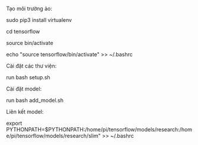 Tạo môi trường ảo:


sudo pip3 install virtualenv

cd tensorflow

source bin/activate

echo "source tensorflow/bin/activate" >> ~/.bashrc

Cài đặt các thư viện:

run bash setup.sh

Cài đặt model:

run bash add_model.sh

Liên kết model:

export PYTHONPATH=$PYTHONPATH:/home/pi/tensorflow/models/research:/home/pi/tensorflow/models/research/slim" >> ~/.bashrc